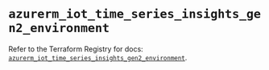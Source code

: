 # `azurerm_iot_time_series_insights_gen2_environment`

Refer to the Terraform Registry for docs: [`azurerm_iot_time_series_insights_gen2_environment`](https://registry.terraform.io/providers/hashicorp/azurerm/3.105.0/docs/resources/iot_time_series_insights_gen2_environment).
